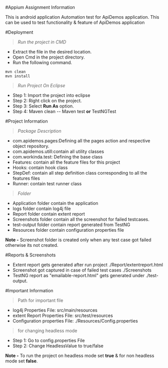 #Appium Assignment Information

This is android application Automation test for ApiDemos application. This can be used to test functionality & feature of ApiDemos application 

#Deployment

>_Run the project in CMD_

* Extract the file in the desired location.
* Open Cmd in the project directory.
* Run the following command.


```
mvn clean
mvn install

```
>_Run Project On Eclipse_

* Step 1: Import the project into eclipse
* Step 2: Right click on the project.
* Step 3: Select **Run As**  option.
* Step 4: 
Maven clean
-- Maven test **or** TestNGTest

#Project Information

>_Package Description_

* com.apidemos.pages:Defining all the pages action and respective object repository.
* com.apidemos.utill:contain all utility classes
* com.workinda.test: Defining the base class 
* Features: contain all the feature files for this project
* Hooks: contain hook class 
* StepDef: contain all step definition class corresponding to all the features files 
* Runner: contain test runner class 

>_Folder_

* Application folder contain the application
* logs folder contain log4j file
* Report folder contain extent report
* Screenshots folder contain all the screenshot for failed testcases.
* test-output folder contain report generated from TestNG 
* Resources folder contain configuration properties file 

**Note -** Screenshot folder is created only when any test case got failed otherwise its not created.


 
#Reports & Screenshots

* Extent report gets generated after run project ./Report/extentreport.html
* Screenshot got captured in case of failed test cases ./Screenshots
* TestNG report as "emailable-report.html" gets generated under ./test-output.


#Important Information

>Path for important file
 
 * log4j Properties File:  src/main/resources
 * extent Report Properties File:  src/test/resources
 * Configuration properties File: ./Resources/Config.properties
 

>for changing headless mode

 * Step 1: Go to config.properties File 
 * Step 2: Change HeadlessValue to true/false
 
 **Note -** To run the project on headless mode set **true** & for non headless mode set **false**.
 


 
 

